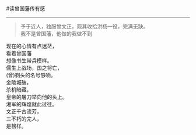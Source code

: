 #读曾国藩传有感
***
>予于近人，独服曾文正，观其收拾洪杨一役，完满无缺。<br>
>我不是曾国藩，他做的我做不到



 现在的心情有点迷茫，<br>看着曾国藩 <br>想像书生带兵模样。
 <br>
 儒生上战场，国之将亡，<br>(曾)剃头的名号够响。
 <br>
 金陵城破，<br>杀机暗藏，<br>皇帝的屠刀举向他的头上。
 <br>
 湘军的辉煌就此过往。
 <br>
 文正千古流芳，<br>
 三不朽的完人，<br>
 是榜样。<br>
 
 
 
 
 
 
 
 
 
 